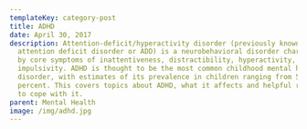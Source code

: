 ```yaml
---
templateKey: category-post
title: ADHD
date: April 30, 2017
description: Attention-deficit/hyperactivity disorder (previously known as
  attention deficit disorder or ADD) is a neurobehavioral disorder characterized
  by core symptoms of inattentiveness, distractibility, hyperactivity, and
  impulsivity. ADHD is thought to be the most common childhood mental health
  disorder, with estimates of its prevalence in children ranging from 5 to 11
  percent. This covers topics about ADHD, what it affects and helpful resources
  to cope with it.
parent: Mental Health
image: /img/adhd.jpg
---
```

